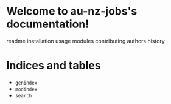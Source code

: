 # Welcome to au-nz-jobs's documentation!

<div class="toctree" maxdepth="2" caption="Contents:">

readme installation usage modules contributing authors history

</div>

# Indices and tables

- `genindex`
- `modindex`
- `search`
